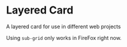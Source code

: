 # Layered Card
A layered card for use in different web projects

Using `sub-grid` only works in FireFox right now.
